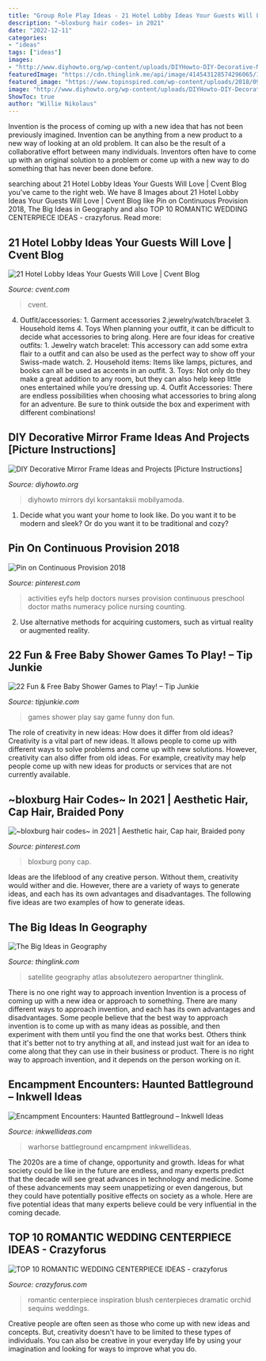 ```yaml
---
title: "Group Role Play Ideas - 21 Hotel Lobby Ideas Your Guests Will Love"
description: "~bloxburg hair codes~ in 2021"
date: "2022-12-11"
categories:
- "ideas"
tags: ["ideas"]
images:
- "http://www.diyhowto.org/wp-content/uploads/DIYHowto-DIY-Decorative-Mirror-Frame-Ideas-and-Projects-03.jpg"
featuredImage: "https://cdn.thinglink.me/api/image/414543128574296065/1024/10/scaletowidth/0/0/1/1/false/true?wait=true"
featured_image: "https://www.topinspired.com/wp-content/uploads/2018/09/Pureness.jpg"
image: "http://www.diyhowto.org/wp-content/uploads/DIYHowto-DIY-Decorative-Mirror-Frame-Ideas-and-Projects-03.jpg"
ShowToc: true
author: "Willie Nikolaus"
---
```



Invention is the process of coming up with a new idea that has not been previously imagined. Invention can be anything from a new product to a new way of looking at an old problem. It can also be the result of a collaborative effort between many individuals. Inventors often have to come up with an original solution to a problem or come up with a new way to do something that has never been done before.

	

		
searching about 21 Hotel Lobby Ideas Your Guests Will Love | Cvent Blog you've came to the right web. We have 8 Images about 21 Hotel Lobby Ideas Your Guests Will Love | Cvent Blog like Pin on Continuous Provision 2018, The Big Ideas in Geography and also TOP 10 ROMANTIC WEDDING CENTERPIECE IDEAS - crazyforus. Read more:
		
    
## 21 Hotel Lobby Ideas Your Guests Will Love | Cvent Blog

<img loading=lazy src="https://www.cvent.com/sites/default/files/styles/focus_scale_and_crop_800x450/public/image/2020-11/iStock-1171823729-2.jpg?h=1b6feb78&amp;itok=-bWstjq4" onerror="this.onerror=null;this.src='https://tse2.mm.bing.net/th?id=OIP.nVQSc-XCfVBvwtsHWDtpyAHaEK&amp;pid=15.1';" alt="21 Hotel Lobby Ideas Your Guests Will Love | Cvent Blog">

_Source: cvent.com_

>cvent. 

	

4. Outfit/accessories: 1. Garment accessories 2.jewelry/watch/bracelet 3. Household items 4. Toys
When planning your outfit, it can be difficult to decide what accessories to bring along. Here are four ideas for creative outfits: 1. Jewelry watch bracelet: This accessory can add some extra flair to a outfit and can also be used as the perfect way to show off your Swiss-made watch. 2. Household items: Items like lamps, pictures, and books can all be used as accents in an outfit. 3. Toys: Not only do they make a great addition to any room, but they can also help keep little ones entertained while you’re dressing up. 4. Outfit Accessories: There are endless possibilities when choosing what accessories to bring along for an adventure. Be sure to think outside the box and experiment with different combinations!

    
## DIY Decorative Mirror Frame Ideas And Projects [Picture Instructions]

<img loading=lazy src="http://www.diyhowto.org/wp-content/uploads/DIYHowto-DIY-Decorative-Mirror-Frame-Ideas-and-Projects-03.jpg" onerror="this.onerror=null;this.src='https://tse1.mm.bing.net/th?id=OIP.lwrwQxlIiLp3kxG4hc_W9gHaKZ&amp;pid=15.1';" alt="DIY Decorative Mirror Frame Ideas and Projects [Picture Instructions]">

_Source: diyhowto.org_

>diyhowto mirrors dyi korsantaksii mobilyamoda. 

	

1. Decide what you want your home to look like. Do you want it to be modern and sleek? Or do you want it to be traditional and cozy?

    
## Pin On Continuous Provision 2018

<img loading=lazy src="https://i.pinimg.com/736x/c7/24/0b/c7240b211912d5996a8a253f281f33d8.jpg" onerror="this.onerror=null;this.src='https://tse2.mm.bing.net/th?id=OIP.84ZhH1a_VkHsKvRi8Tp3YQHaJ3&amp;pid=15.1';" alt="Pin on Continuous Provision 2018">

_Source: pinterest.com_

>activities eyfs help doctors nurses provision continuous preschool doctor maths numeracy police nursing counting. 

	

2. Use alternative methods for acquiring customers, such as virtual reality or augmented reality.

    
## 22 Fun &amp; Free Baby Shower Games To Play! – Tip Junkie

<img loading=lazy src="https://tipjunkie.com/wp-content/uploads/cache/a4/65/a465f72985f9c10ab2e3c89d27b1d0aa.jpg" onerror="this.onerror=null;this.src='https://tse4.mm.bing.net/th?id=OIP.xTQAzfv0cXdAolU_YONC3QHaLH&amp;pid=15.1';" alt="22 Fun &amp; Free Baby Shower Games to Play! – Tip Junkie">

_Source: tipjunkie.com_

>games shower play say game funny don fun. 

	

The role of creativity in new ideas: How does it differ from old ideas?
Creativity is a vital part of new ideas. It allows people to come up with different ways to solve problems and come up with new solutions. However, creativity can also differ from old ideas. For example, creativity may help people come up with new ideas for products or services that are not currently available.

    
## ~bloxburg Hair Codes~ In 2021 | Aesthetic Hair, Cap Hair, Braided Pony

<img loading=lazy src="https://i.pinimg.com/736x/55/47/2d/55472df5d7c53c1b92b9c738300c7ced.jpg" onerror="this.onerror=null;this.src='https://tse4.mm.bing.net/th?id=OIP.j8blffvFrNuKbnN2zO5gWgHaEI&amp;pid=15.1';" alt="~bloxburg hair codes~ in 2021 | Aesthetic hair, Cap hair, Braided pony">

_Source: pinterest.com_

>bloxburg pony cap. 

	

Ideas are the lifeblood of any creative person. Without them, creativity would wither and die. However, there are a variety of ways to generate ideas, and each has its own advantages and disadvantages. The following five ideas are two examples of how to generate ideas.

    
## The Big Ideas In Geography

<img loading=lazy src="https://cdn.thinglink.me/api/image/414543128574296065/1024/10/scaletowidth/0/0/1/1/false/true?wait=true" onerror="this.onerror=null;this.src='https://tse3.mm.bing.net/th?id=OIP.1_ZXJXe8nsBIQFRMyxaIjwHaER&amp;pid=15.1';" alt="The Big Ideas in Geography">

_Source: thinglink.com_

>satellite geography atlas absolutezero aeropartner thinglink. 

	

There is no one right way to approach invention
Invention is a process of coming up with a new idea or approach to something. There are many different ways to approach invention, and each has its own advantages and disadvantages. Some people believe that the best way to approach invention is to come up with as many ideas as possible, and then experiment with them until you find the one that works best. Others think that it's better not to try anything at all, and instead just wait for an idea to come along that they can use in their business or product. There is no right way to approach invention, and it depends on the person working on it.

    
## Encampment Encounters: Haunted Battleground – Inkwell Ideas

<img loading=lazy src="https://inkwellideas.com/wp-content/uploads/2020/07/skeleton_warhorse_cropped__matt_bulahao-300x514.jpg" onerror="this.onerror=null;this.src='https://tse1.mm.bing.net/th?id=OIP.b6eWD1gZA083QjJMXCJmhwAAAA&amp;pid=15.1';" alt="Encampment Encounters: Haunted Battleground – Inkwell Ideas">

_Source: inkwellideas.com_

>warhorse battleground encampment inkwellideas. 

	

The 2020s are a time of change, opportunity and growth. Ideas for what society could be like in the future are endless, and many experts predict that the decade will see great advances in technology and medicine. Some of these advancements may seem unappetizing or even dangerous, but they could have potentially positive effects on society as a whole. Here are five potential ideas that many experts believe could be very influential in the coming decade.

    
## TOP 10 ROMANTIC WEDDING CENTERPIECE IDEAS - Crazyforus

<img loading=lazy src="https://www.topinspired.com/wp-content/uploads/2018/09/Pureness.jpg" onerror="this.onerror=null;this.src='https://tse1.mm.bing.net/th?id=OIP.cGXUGEWhJTqoEUOR3UUL3AHaLB&amp;pid=15.1';" alt="TOP 10 ROMANTIC WEDDING CENTERPIECE IDEAS - crazyforus">

_Source: crazyforus.com_

>romantic centerpiece inspiration blush centerpieces dramatic orchid sequins weddings. 

	

Creative people are often seen as those who come up with new ideas and concepts. But, creativity doesn't have to be limited to these types of individuals. You can also be creative in your everyday life by using your imagination and looking for ways to improve what you do.

